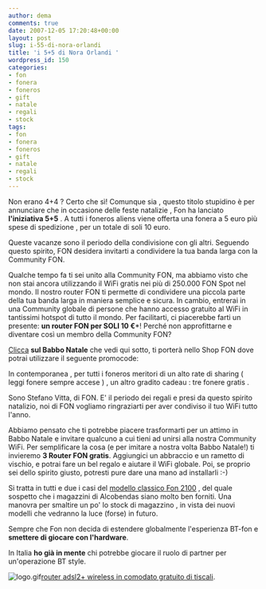 ```yaml
---
author: dema
comments: true
date: 2007-12-05 17:20:48+00:00
layout: post
slug: i-55-di-nora-orlandi
title: 'i 5+5 di Nora Orlandi '
wordpress_id: 150
categories:
- fon
- fonera
- foneros
- gift
- natale
- regali
- stock
tags:
- fon
- fonera
- foneros
- gift
- natale
- regali
- stock
---
```


Non erano 4+4 ? Certo che sì! Comunque sia , questo titolo stupidino è per annunciare che in occasione delle feste natalizie , Fon ha lanciato **l'iniziativa 5+5** . A tutti i foneros aliens viene offerta una fonera a 5 euro più spese di spedizione , per un totale di soli 10 euro.


Queste vacanze sono il periodo della condivisione con gli altri. Seguendo questo spirito, FON desidera invitarti a condividere la tua banda larga con la Community FON.




Qualche tempo fa ti sei unito alla Community FON, ma abbiamo visto che non stai ancora utilizzando il WiFi gratis nei più di 250.000 FON Spot nel mondo. Il nostro router FON ti permette di condividere una piccola parte della tua banda larga in maniera semplice e sicura. In cambio, entrerai in una Community globale di persone che hanno accesso gratuito al WiFi in tantissimi hotspot di tutto il mondo. Per facilitarti, ci piacerebbe farti un presente: **un router FON per SOLI 10 €***! Perché non approfittarne e diventare così un membro della Community FON?




[Clicca](https://fon-en.custhelp.com/rd?1=AvcE%7Ewo4Cv8SlyXzGtQe%7EyL%7EJvsq%7E4b%7E&2=164) **sul Babbo Natale** che vedi qui sotto, ti porterà nello Shop FON dove potrai utilizzare il seguente promocode:





In contemporanea , per tutti i foneros meritori di un alto rate di sharing ( leggi fonere sempre accese ) , un altro gradito cadeau : tre fonere gratis .


Sono Stefano Vitta, di FON. E' il periodo dei regali e presi da questo spirito natalizio, noi di FON vogliamo ringraziarti per aver condiviso il tuo WiFi tutto l'anno.




Abbiamo pensato che ti potrebbe piacere trasformarti per un attimo in Babbo Natale e invitare qualcuno a cui tieni ad unirsi alla nostra Community WiFi. Per semplificare la cosa (e per imitare a nostra volta Babbo Natale!) ti invieremo **3 Router FON gratis**. Aggiungici un abbraccio e un rametto di vischio, e potrai fare un bel regalo e aiutare il WiFi globale. Poi, se proprio sei dello spirito giusto, potresti pure dare una mano ad installarli :-)








Si tratta in tutti e due i casi del [modello classico Fon 2100](https://shop.fon.com/FonShop/shop/IT/ShopController?view=product&product=PRD-001) , del quale sospetto che i magazzini di Alcobendas siano molto ben forniti. Una manovra per smaltire un po' lo stock di magazzino , in vista dei nuovi modelli che vedranno la luce (forse)  in futuro.

Sempre che Fon non decida di estendere globalmente l'esperienza BT-fon e **smettere di giocare con l'hardware**.

In Italia **ho già in mente** chi potrebbe giocare il ruolo di partner per un'operazione BT style.

![logo.gif](http://dema.tv/wp-content/uploads/2007/12/logo1.gif)[router adsl2+ wireless in comodato gratuito di tiscali](http://assistenza.tiscali.it/adsl/guide_test/kraun_wireless/).
